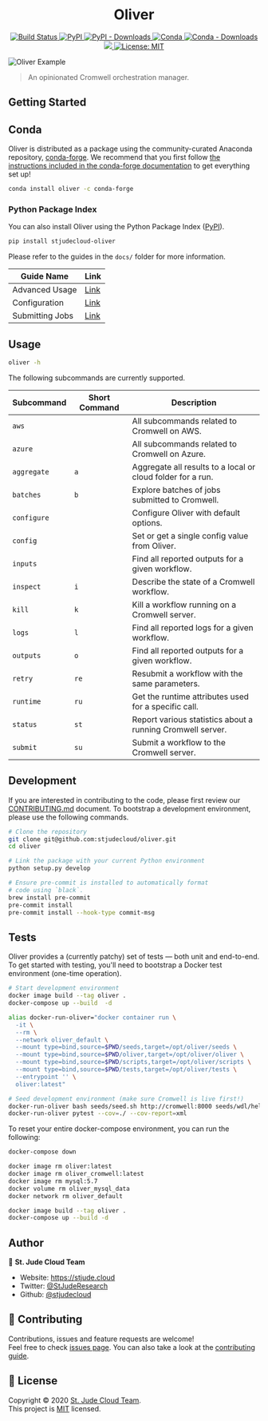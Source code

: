 <h1 align="center">Oliver</h1>

<p align="center">
  <a href="https://actions-badge.atrox.dev/stjudecloud/oliver/goto"><img alt="Build Status" src="https://img.shields.io/endpoint.svg?url=https%3A%2F%2Factions-badge.atrox.dev%2Fstjudecloud%2Foliver%2Fbadge&style=flat" />
  </a>
  <a href="https://pypi.org/project/stjudecloud-oliver/" target="_blank">
    <img alt="PyPI" src="https://img.shields.io/pypi/v/stjudecloud-oliver?color=orange">
  </a>
  <a href="https://pypi.org/project/stjudecloud-oliver/" target="_blank">
    <img alt="PyPI - Downloads" src="https://img.shields.io/pypi/dm/stjudecloud-oliver?color=orange">
  </a>
  <a href="https://anaconda.org/conda-forge/oliver" target="_blank">
    <img alt="Conda" src="https://img.shields.io/conda/vn/conda-forge/oliver.svg?color=brightgreen">
  </a>
  <a href="https://anaconda.org/conda-forge/oliver" target="_blank">
    <img alt="Conda - Downloads" src="https://img.shields.io/conda/dn/conda-forge/oliver?color=brightgreen">
  </a>
  <a href="https://codecov.io/gh/stjudecloud/oliver">
    <img src="https://codecov.io/gh/stjudecloud/oliver/branch/master/graph/badge.svg" />
  </a>
  <a href="https://github.com/stjudecloud/oliver/blob/master/LICENSE.md" target="_blank">
    <img alt="License: MIT" src="https://img.shields.io/badge/License-MIT-blue.svg" />
  </a>
</p>

![Oliver Example](./docs/oliver-example.gif)

> An opinionated Cromwell orchestration manager.

## Getting Started

## Conda

Oliver is distributed as a package using the community-curated Anaconda repository, [conda-forge](https://conda-forge.org/). We recommend that you first follow [the instructions included in the conda-forge documentation](https://conda-forge.org/docs/user/introduction.html#how-can-i-install-packages-from-conda-forge) to get everything set up!

```bash
conda install oliver -c conda-forge
```

### Python Package Index

You can also install Oliver using the Python Package Index ([PyPI](https://pypi.org/)).

```sh
pip install stjudecloud-oliver
```

Please refer to the guides in the `docs/` folder for more information.

| Guide Name      | Link                             |
| --------------- | -------------------------------- |
| Advanced Usage  | [Link](./docs/ADVANCED_USAGE.md) |
| Configuration   | [Link](./docs/CONFIGURATION.md)  |
| Submitting Jobs | [Link](./docs/SUBMIT.md)         |

## Usage

```bash
oliver -h
```

The following subcommands are currently supported.

| Subcommand  | Short Command | Description                                                 |
| ----------- | ------------- | ----------------------------------------------------------- |
| `aws`       |               | All subcommands related to Cromwell on AWS.                 |
| `azure`     |               | All subcommands related to Cromwell on Azure.               |
| `aggregate` | `a`           | Aggregate all results to a local or cloud folder for a run. |
| `batches`   | `b`           | Explore batches of jobs submitted to Cromwell.              |
| `configure` |               | Configure Oliver with default options.                      |
| `config`    |               | Set or get a single config value from Oliver.               |
| `inputs`    |               | Find all reported outputs for a given workflow.             |
| `inspect`   | `i`           | Describe the state of a Cromwell workflow.                  |
| `kill`      | `k`           | Kill a workflow running on a Cromwell server.               |
| `logs`      | `l`           | Find all reported logs for a given workflow.                |
| `outputs`   | `o`           | Find all reported outputs for a given workflow.             |
| `retry`     | `re`          | Resubmit a workflow with the same parameters.               |
| `runtime`   | `ru`          | Get the runtime attributes used for a specific call.        |
| `status`    | `st`          | Report various statistics about a running Cromwell server.  |
| `submit`    | `su`          | Submit a workflow to the Cromwell server.                   |

## Development

If you are interested in contributing to the code, please first review
our [CONTRIBUTING.md](../CONTRIBUTING.md) document. To bootstrap a 
development environment, please use the following commands.

```bash
# Clone the repository
git clone git@github.com:stjudecloud/oliver.git
cd oliver

# Link the package with your current Python environment
python setup.py develop

# Ensure pre-commit is installed to automatically format
# code using `black`.
brew install pre-commit
pre-commit install
pre-commit install --hook-type commit-msg
```

## Tests

Oliver provides a (currently patchy) set of tests — both unit and end-to-end. To get started with testing, you'll
need to bootstrap a Docker test environment (one-time operation).

```bash
# Start development environment
docker image build --tag oliver .
docker-compose up --build  -d

alias docker-run-oliver="docker container run \
  -it \
  --rm \
  --network oliver_default \
  --mount type=bind,source=$PWD/seeds,target=/opt/oliver/seeds \
  --mount type=bind,source=$PWD/oliver,target=/opt/oliver/oliver \
  --mount type=bind,source=$PWD/scripts,target=/opt/oliver/scripts \
  --mount type=bind,source=$PWD/tests,target=/opt/oliver/tests \
  --entrypoint '' \
  oliver:latest"

# Seed development environment (make sure Cromwell is live first!)
docker-run-oliver bash seeds/seed.sh http://cromwell:8000 seeds/wdl/hello.wdl
docker-run-oliver pytest --cov=./ --cov-report=xml
```

To reset your entire docker-compose environment, you can run the following:

```bash
docker-compose down

docker image rm oliver:latest
docker image rm oliver_cromwell:latest
docker image rm mysql:5.7
docker volume rm oliver_mysql_data
docker network rm oliver_default

docker image build --tag oliver .
docker-compose up --build -d
```

## Author

👤 **St. Jude Cloud Team**

* Website: https://stjude.cloud
* Twitter: [@StJudeResearch](https://twitter.com/StJudeResearch)
* Github: [@stjudecloud](https://github.com/stjudecloud)

## 🤝 Contributing

Contributions, issues and feature requests are welcome!<br />Feel free to check [issues page](https://github.com/stjudecloud/oliver/issues). You can also take a look at the [contributing guide](https://github.com/stjudecloud/oliver/blob/master/CONTRIBUTING.md).

## 📝 License

Copyright © 2020 [St. Jude Cloud Team](https://github.com/stjudecloud).<br />
This project is [MIT](https://github.com/stjudecloud/oliver/blob/master/LICENSE.md) licensed.